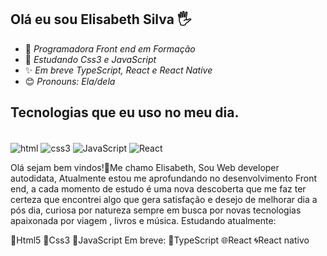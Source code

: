## Olá eu sou Elisabeth Silva 🖐

- 🌱 *Programadora Front end em Formação*
- 🍃 *Estudando Css3 e JavaScript*
- ✨ *Em breve TypeScript, React e React Native*
- 😊 *Pronouns: Ela/dela*


 
##

## Tecnologias que eu uso no meu dia.

<div style="display:inline_block"><br/><img align="center" alt="html" src="https://img.shields.io/badge/HTML5-E34F26?style=for-the-badge&logo=html5&logoColor=white"/>
<img align="center" alt="css3" src="https://img.shields.io/badge/CSS3-1572B6?style=for-the-badge&logo=css3&logoColor=white"/>
<img align="center" alt="JavaScript" src="https://img.shields.io/badge/JavaScript-F7DF1E?style=for-the-badge&logo=javascript&logoColor=black"/>

<img align="center" alt="React" src="https://img.shields.io/badge/React-20232A?style=for-the-badge&logo=react&logoColor=61DAFB"/>


Olá sejam bem vindos!💜Me chamo Elisabeth, Sou Web developer autodidata, Atualmente estou me aprofundando no desenvolvimento Front end, a cada momento de estudo é uma nova descoberta que me faz ter certeza que encontrei algo que gera satisfação e desejo de melhorar dia a pós dia, curiosa por natureza sempre em busca por novas tecnologias apaixonada por viagem , livros e música. 
Estudando atualmente:
 
🦊Html5
🦋Css3
💫JavaScript
Em breve: 
🔹TypeScript 
🌐React
🌀React nativo
